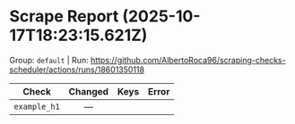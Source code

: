 # Scrape Report (2025-10-17T18:23:15.621Z)

Group: `default`  |  Run: https://github.com/AlbertoRoca96/scraping-checks-scheduler/actions/runs/18601350118

| Check | Changed | Keys | Error |
|---|:---:|:--|:--|
| `example_h1` | — |  |  |
